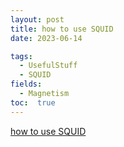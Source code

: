 ```yaml
---
layout: post
title: how to use SQUID
date: 2023-06-14

tags: 
  - UsefulStuff 
  - SQUID
fields: 
  - Magnetism
toc:  true
---
```



[how to use SQUID](/squid.pdf)
